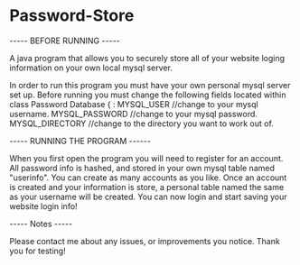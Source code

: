 # Password-Store
----- BEFORE RUNNING -----

A java program that allows you to securely store all of your website loging information on your own local mysql server.

In order to run this program you must have your own personal mysql server set up. 
Before running you must change the following fields located within class Password Database { :
MYSQL_USER //change to your mysql username.
MYSQL_PASSWORD //change to your mysql password.
MYSQL_DIRECTORY //change to the directory you want to work out of.

----- RUNNING THE PROGRAM ------

When you first open the program you will need to register for an account. All password info is hashed, and stored in your own mysql table named "userinfo".
You can create as many accounts as you like. Once an account is created and your information is store, a personal table named the same as your username will be created.
You can now login and start saving your website login info!

----- Notes -----

Please contact me about any issues, or improvements you notice. Thank you for testing!
